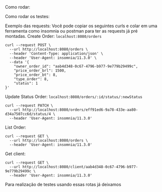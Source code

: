 Como rodar:

Como rodar os testes:

Exemplo das requests:
Você pode copiar os seguintes curls e colar em uma ferramenta como insomnia ou postman para ter as requests já pré montadas.
Create Order: `localhost:8080/orders`
```
curl --request POST \
  --url http://localhost:8080/orders \
  --header 'Content-Type: application/json' \
  --header 'User-Agent: insomnia/11.3.0' \
  --data '{
	"owner_order_id": "aab4d348-0c67-4796-b977-9e779b29499c",
	"price_order_brl": 1500,
	"price_order_bt": 8,
	"type_order": 8,
	"status": 1
}'
```

Update Status Order: `localhost:8080/orders/:id/status/:newStatus`
```
curl --request PATCH \
  --url http://localhost:8080/orders/eff91ed6-9a78-433e-aa80-d34a7507cc6d/status/4 \
  --header 'User-Agent: insomnia/11.3.0'
```

List Order:
```
curl --request GET \
  --url http://localhost:8080/orders \
  --header 'User-Agent: insomnia/11.3.0'
```

Get client:
```
curl --request GET \
  --url http://localhost:8080/client/aab4d348-0c67-4796-b977-9e779b29499c \
  --header 'User-Agent: insomnia/11.3.0'
```

Para realização de testes usando essas rotas já deixamos 